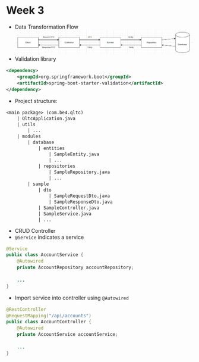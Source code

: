 # Week 3
- Data Transformation Flow
![](./data%20transformation%20flow.png)
- Validation library
```xml
<dependency>
    <groupId>org.springframework.boot</groupId>
    <artifactId>spring-boot-starter-validation</artifactId>
</dependency>
```
- Project structure:
```
<main package> (com.be4.qltc)
    | QltcApplication.java
    | utils
        | ...
    | modules
        | database
            | entities
                | SampleEntity.java
                | ...
            | repositories
                | SampleRepository.java
                | ...
        | sample
            | dto
                | SampleRequestDto.java
                | SampleResponseDto.java
            | SampleController.java
            | SampleService.java
            | ...
```
- CRUD Controller
- `@Service` indicates a service
```java
@Service
public class AccountService {
    @Autowired
    private AccountRepository accountRepository;

    ...
}
```
- Import service into controller using `@Autowired`
```java
@RestController
@RequestMapping("/api/accounts")
public class AccountController {
    @Autowired
    private AccountService accountService;

    ...
}
```